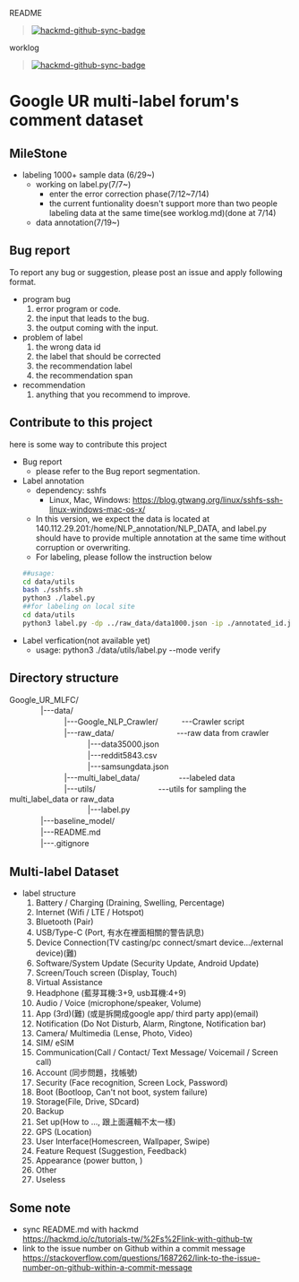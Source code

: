 README
>[![hackmd-github-sync-badge](https://hackmd.io/2qQKhR-hRq-62aXKv4n6cg/badge)](https://hackmd.io/2qQKhR-hRq-62aXKv4n6cg)  

worklog 
>[![hackmd-github-sync-badge](https://hackmd.io/TX6rpzlaSkuiE9k3Cu-vKQ/badge)](https://hackmd.io/TX6rpzlaSkuiE9k3Cu-vKQ)
# Google UR multi-label forum's comment dataset
## MileStone
* labeling 1000+ sample data (6/29~)
    * working on label.py(7/7~)
        * enter the error correction phase(7/12~7/14)
        * the current funtionality doesn't support more than two people labeling data at the same time(see worklog.md)(done at 7/14)
    * data annotation(7/19~)   

## Bug report
To report any bug or suggestion, please post an issue and apply following format.  
* program bug  
    1. error program or code.
    2. the input that leads to the bug.
    3. the output coming with the input.
* problem of label  
    1. the wrong data id
    2. the label that should be corrected
    3. the recommendation label
    4. the recommendation span
* recommendation
    1. anything that you recommend to improve.
## Contribute to this project
here is some way to contribute this project
* Bug report
    * please refer to the Bug report segmentation.
* Label annotation  
    * dependency: sshfs
        * Linux, Mac, Windows: https://blog.gtwang.org/linux/sshfs-ssh-linux-windows-mac-os-x/   
    * In this version, we expect the data is located at 140.112.29.201:/home/NLP_annotation/NLP_DATA, and label.py should have to provide multiple annotation at the same time without corruption or overwriting.  
    * For labeling, please follow the instruction below  
    ```bash
    ##usage:
    cd data/utils
    bash ./sshfs.sh
    python3 ./label.py
    ##for labeling on local site
    cd data/utils
    python3 label.py -dp ../raw_data/data1000.json -ip ./annotated_id.json -lp ./data_label.json -op ../multi_label_data/data1000label.json
    ```
* Label verfication(not available yet)
    * usage: python3 ./data/utils/label.py --mode verify
## Directory structure
Google_UR_MLFC/  
　　　　|---data/　  
　　　　　　　|---Google_NLP_Crawler/　　　---Crawler script   
　　　　　　　|---raw_data/　　　　　　　　---raw data from crawler   
　　　　　　　　　　|---data35000.json   
　　　　　　　　　　|---reddit5843.csv   
　　　　　　　　　　|---samsungdata.json   
　　　　　　　|---multi_label_data/　　　　　---labeled data   
　　　　　　　|---utils/　　　　　　　　---utils for sampling the multi_label_data
        or raw_data   
　　　　　　　　　　|---label.py  
　　　　|---baseline_model/  
　　　　|---README.md  
　　　　|---.gitignore  
## Multi-label Dataset
* label structure  
    1. Battery / Charging (Draining, Swelling, Percentage)  
    2. Internet (Wifi / LTE / Hotspot)  
    3. Bluetooth (Pair)  
    4. USB/Type-C (Port, 有水在裡面相關的警告訊息)  
    5. Device Connection(TV casting/pc connect/smart device.../external device)(難)  
    6. Software/System Update (Security Update, Android Update)  
    7. Screen/Touch screen (Display, Touch)  
    8. Virtual Assistance  
    9. Headphone (藍芽耳機:3+9, usb耳機:4+9)  
    10. Audio / Voice (microphone/speaker, Volume)  
    11. App (3rd)(難) (或是拆開成google app/ third party app)(email)  
    12. Notification (Do Not Disturb, Alarm, Ringtone, Notification bar)  
    13. Camera/ Multimedia (Lense, Photo, Video)  
    14. SIM/ eSIM  
    15. Communication(Call / Contact/ Text Message/ Voicemail / Screen call)  
    16. Account (同步問題，找帳號)  
    17. Security (Face recognition, Screen Lock, Password)  
    18. Boot (Bootloop, Can't not boot, system failure)  
    19. Storage(File, Drive, SDcard)  
    20. Backup  
    21. Set up(How to ..., 跟上面邏輯不太一樣)  
    22. GPS (Location)  
    23. User Interface(Homescreen, Wallpaper, Swipe)  
    24. Feature Request (Suggestion, Feedback)  
    25. Appearance (power button, )  
    26. Other  
    27. Useless  
## Some note
* sync README.md with hackmd  
https://hackmd.io/c/tutorials-tw/%2Fs%2Flink-with-github-tw
* link to the issue number on Github within a commit message
https://stackoverflow.com/questions/1687262/link-to-the-issue-number-on-github-within-a-commit-message
